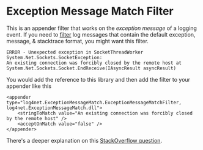 # Exception Message Match Filter
This is an appender filter that works on the _exception message_ of a logging event. If you need to [filter][l4n-filter] log messages that contain the default exception, message, & stacktrace format, you might want this filter.

    ERROR - Unexpected exception in SocketThreadWorker System.Net.Sockets.SocketException:
    An existing connection was forcibly closed by the remote host at System.Net.Sockets.Socket.EndReceive(IAsyncResult asyncResult)

You would add the reference to this library and then add the filter to your appender like this

    <appender type="log4net.ExceptionMessageMatch.ExceptionMessageMatchFilter, log4net.ExceptionMessageMatch.dll">
        <stringToMatch value="An existing connection was forcibly closed by the remote host" />
        <acceptOnMatch value="false" />
    </appender>
    
There's a deeper explanation on this [StackOverflow question][so].

 [so]: http://stackoverflow.com/questions/5894291
 [l4n-filter]: http://logging.apache.org/log4net/release/manual/configuration.html#filters
